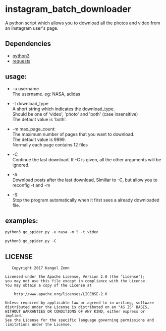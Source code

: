 # instagram_batch_downloader
A python script which allows you to download all the photos and video from an instagram user's page.


## Dependencies
+ [python3]
+ [requests]

## usage:
+ -u username  
    The username. eg: NASA, adidas

+ -t download_type  
    A short string which indicates the download_type.   
    Should be one of 'video', 'photo' and 'both' (case insensitive)  
    The default value is 'both'.

+ -m max_page_count:  
    The maximum number of pages that you want to download.  
    The default value is 9999.  
    Normally each page contains 12 files

+ -C  
    Continue the last download. If -C is given, all the other arguments will be ignored.

+ -A  
    Download posts after the last download, Similiar to -C, but allow you to reconfig -t and -m
+ -S   
    Stop the program automatically when it first sees a already downloaded file.
## examples:
```python
python3 go_spider.py -u nasa -m 5 -t video
```

```python
python3 go_spider.py -C
```

## LICENSE

       Copyright 2017 Kangel Zenn

    Licensed under the Apache License, Version 2.0 (the "License");
    you may not use this file except in compliance with the License.
    You may obtain a copy of the License at

        http://www.apache.org/licenses/LICENSE-2.0

    Unless required by applicable law or agreed to in writing, software
    distributed under the License is distributed on an "AS IS" BASIS,
    WITHOUT WARRANTIES OR CONDITIONS OF ANY KIND, either express or implied.
    See the License for the specific language governing permissions and
    limitations under the License.

[requests]:https://github.com/kennethreitz/requests
[python3]:https://www.python.org/